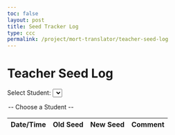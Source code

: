 ```yaml
---
toc: false
layout: post
title: Seed Tracker Log
type: ccc
permalink: /project/mort-translator/teacher-seed-log
---
```



<html lang="en">
<head>
    <title>Seed Tracker Log</title>
</head>
<h1>Teacher Seed Log</h1>

<!-- Dropdown to select a student -->
<label for="studentSelect">Select Student:</label>
<select id="studentSelect">
  <option value="">-- Choose a Student --</option>
</select>

<!-- Table for seed change log -->
<table id="seedLogTable">
  <thead>
    <tr>
      <th>Date/Time</th>
      <th>Old Seed</th>
      <th>New Seed</th>
      <th>Comment</th>
    </tr>
  </thead>
  <tbody>
  </tbody>
</table>

<script type="module">
  import {javaURI} from '{{site.baseurl}}/assets/js/api/config.js';

  // Fetch student list and populate dropdown
   async function fetchStudents() {
    try {
        const response = await fetch(`${javaURI}/api/seeds/`);
        if (!response.ok) throw new Error(`HTTP error! Status: ${response.status}`);

        const seedEntries = await response.json();
        console.log("Fetched seed data:", seedEntries); // Debugging log

        if (!Array.isArray(seedEntries)) throw new Error("API response is not an array");

        const studentSelect = document.getElementById('studentSelect');
        studentSelect.innerHTML = '<option value="">-- Choose a Student --</option>'; // Reset dropdown

        // Extract unique student names from the seed data
        const studentNames = [...new Set(seedEntries.map(entry => entry.name))];

        studentNames.forEach(name => {
            if (!name) {
                console.warn("Skipping empty student name:", name);
                return; // Skip invalid names
            }
            const option = document.createElement('option');
            option.value = name;
            option.textContent = name;
            studentSelect.appendChild(option);
        });

    } catch (error) {
        console.error('Error fetching student list:', error);
        alert("Failed to load student list. Check console for details.");
    }
}

  // Fetch and display the seed log for the selected student
  async function fetchSeedLog(studentId) {
    try {
      const response = await fetch(`${javaURI}/api/seeds/${studentId}`);
      const seedLog = await response.json();

      const tableBody = document.getElementById('seedLogTable').querySelector('tbody');
      tableBody.innerHTML = '';  // Clear existing rows

      if (seedLog.length === 0) {
        tableBody.innerHTML = `<tr><td colspan="4">No seed changes found</td></tr>`;
      } else {
        seedLog.forEach(entry => {
          const row = document.createElement('tr');
          row.innerHTML = `
            <td>${entry.timestamp}</td>
            <td>${entry.oldSeed}</td>
            <td>${entry.newSeed}</td>
            <td>${entry.comment || 'No comment'}</td>
          `;
          tableBody.appendChild(row);
        });
      }
    } catch (error) {
      console.error('Error fetching seed log:', error);
    }
  }

  // Event listener for student selection
  document.getElementById('studentSelect').addEventListener('change', (event) => {
    const studentId = event.target.value;
    if (studentId) {
      fetchSeedLog(studentId);
    } else {
      document.getElementById('seedLogTable').querySelector('tbody').innerHTML = '';
    }
  });

  // Load students when the page loads
  document.addEventListener('DOMContentLoaded', fetchStudents);
</script>

